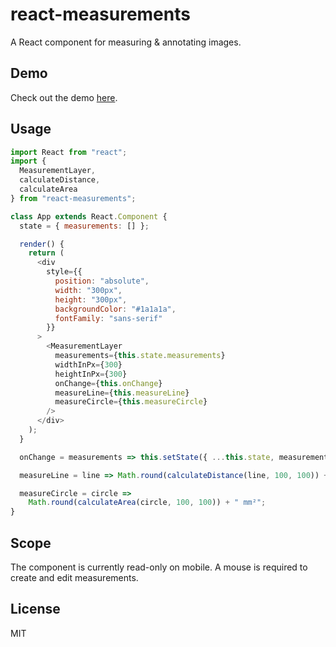# react-measurements

A React component for measuring &amp; annotating images.

## Demo

Check out the demo [here](https://rmfisher.github.io/react-measurements).

## Usage

```javascript
import React from "react";
import {
  MeasurementLayer,
  calculateDistance,
  calculateArea
} from "react-measurements";

class App extends React.Component {
  state = { measurements: [] };

  render() {
    return (
      <div
        style={{
          position: "absolute",
          width: "300px",
          height: "300px",
          backgroundColor: "#1a1a1a",
          fontFamily: "sans-serif"
        }}
      >
        <MeasurementLayer
          measurements={this.state.measurements}
          widthInPx={300}
          heightInPx={300}
          onChange={this.onChange}
          measureLine={this.measureLine}
          measureCircle={this.measureCircle}
        />
      </div>
    );
  }

  onChange = measurements => this.setState({ ...this.state, measurements });

  measureLine = line => Math.round(calculateDistance(line, 100, 100)) + " mm";

  measureCircle = circle =>
    Math.round(calculateArea(circle, 100, 100)) + " mm²";
}
```

## Scope

The component is currently read-only on mobile. A mouse is required to create and edit measurements.

## License

MIT